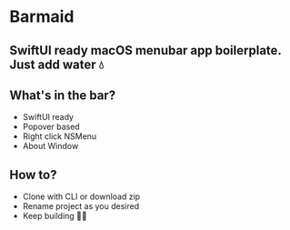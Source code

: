 # Barmaid

## SwiftUI ready macOS menubar app boilerplate. Just add water 💧

## What's in the bar?

- SwiftUI ready 
- Popover based
- Right click NSMenu
- About Window

## How to?

- Clone with CLI or download zip
- Rename project as you desired
- Keep building 💪🏻

